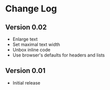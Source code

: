 # Change Log

## Version 0.02

* Enlarge text
* Set maximal text width
* Unbox inline code
* Use browser's defaults for headers and lists

## Version 0.01

* Initial release
